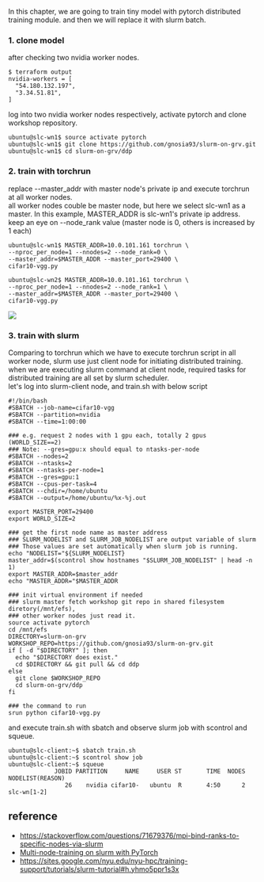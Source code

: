 In this chapter, we are going to train tiny model with pytorch distributed training module.
and then we will replace it with slurm batch.

### 1. clone model ###

after checking two nvidia worker nodes.
```
$ terraform output
nvidia-workers = [
  "54.180.132.197",
  "3.34.51.81",
]
```
log into two nvidia worker nodes respectively, activate pytorch and clone workshop repository. 
```
ubuntu@slc-wn1$ source activate pytorch
ubuntu@slc-wn1$ git clone https://github.com/gnosia93/slurm-on-grv.git
ubuntu@slc-wn1$ cd slurm-on-grv/ddp
```


### 2. train with torchrun ###
replace --master_addr with master node's private ip and execute torchrun at all worker nodes.   
all worker nodes couble be master node, but here we select slc-wn1 as a master. In this example, MASTER_ADDR is slc-wn1's private ip address. 
keep an eye on --node_rank value (master node is 0, others is increased by 1 each)
```
ubuntu@slc-wn1$ MASTER_ADDR=10.0.101.161 torchrun \
--nproc_per_node=1 --nnodes=2 --node_rank=0 \
--master_addr=$MASTER_ADDR --master_port=29400 \
cifar10-vgg.py

ubuntu@slc-wn2$ MASTER_ADDR=10.0.101.161 torchrun \
--nproc_per_node=1 --nnodes=2 --node_rank=1 \
--master_addr=$MASTER_ADDR --master_port=29400 \
cifar10-vgg.py
```
![](https://github.com/gnosia93/slurm-on-grv/blob/main/slurm/images/torchrun-1.png)



### 3. train with slurm ###

Comparing to torchrun which we have to execute torchrun script in all worker node, slurm use just client node for initiating distributed training. 
when we are executing slurm command at client node, required tasks for distributed training are all set by slurm scheduler.   
let's log into slurm-client node, and train.sh with below script

```
#!/bin/bash
#SBATCH --job-name=cifar10-vgg
#SBATCH --partition=nvidia
#SBATCH --time=1:00:00

### e.g. request 2 nodes with 1 gpu each, totally 2 gpus (WORLD_SIZE==2)
### Note: --gres=gpu:x should equal to ntasks-per-node
#SBATCH --nodes=2
#SBATCH --ntasks=2
#SBATCH --ntasks-per-node=1
#SBATCH --gres=gpu:1
#SBATCH --cpus-per-task=4
#SBATCH --chdir=/home/ubuntu
#SBATCH --output=/home/ubuntu/%x-%j.out

export MASTER_PORT=29400
export WORLD_SIZE=2

### get the first node name as master address
### SLURM_NODELIST and SLURM_JOB_NODELIST are output variable of slurm
### Those values are set automatically when slurm job is running.
echo "NODELIST="${SLURM_NODELIST}
master_addr=$(scontrol show hostnames "$SLURM_JOB_NODELIST" | head -n 1)
export MASTER_ADDR=$master_addr
echo "MASTER_ADDR="$MASTER_ADDR

### init virtual environment if needed
### slurm master fetch workshop git repo in shared filesystem diretory(/mnt/efs),
### other worker nodes just read it. 
source activate pytorch
cd /mnt/efs
DIRECTORY=slurm-on-grv
WORKSHOP_REPO=https://github.com/gnosia93/slurm-on-grv.git
if [ -d "$DIRECTORY" ]; then
  echo "$DIRECTORY does exist."
  cd $DIRECTORY && git pull && cd ddp
else
  git clone $WORKSHOP_REPO
  cd slurm-on-grv/ddp
fi

### the command to run
srun python cifar10-vgg.py
```

and execute train.sh with sbatch and observe slurm job with scontrol and squeue.
```
ubuntu@slc-client:~$ sbatch train.sh
ubuntu@slc-client:~$ scontrol show job
ubuntu@slc-client:~$ squeue
             JOBID PARTITION     NAME     USER ST       TIME  NODES NODELIST(REASON)
                26    nvidia cifar10-   ubuntu  R       4:50      2 slc-wn[1-2]
```

## reference ##

* https://stackoverflow.com/questions/71679376/mpi-bind-ranks-to-specific-nodes-via-slurm
* [Multi-node-training on slurm with PyTorch](https://gist.github.com/TengdaHan/1dd10d335c7ca6f13810fff41e809904)
* https://sites.google.com/nyu.edu/nyu-hpc/training-support/tutorials/slurm-tutorial#h.yhmo5ppr1s3x

